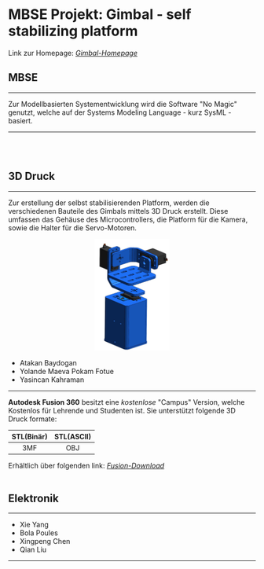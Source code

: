 # MBSE Projekt: Gimbal - self stabilizing platform

Link zur Homepage: [_Gimbal-Homepage_](https://howtomechatronics.com/projects/diy-arduino-gimbal-self-stabilizing-platform/?utm_content=cmp-true)

## MBSE
-----------------
Zur Modellbasierten Systementwicklung wird die Software "No Magic" genutzt, welche auf der Systems Modeling Language - kurz SysML - basiert. 

-----------------
</br></br>


## 3D Druck
-----------------
Zur erstellung der selbst stabilisierenden Platform, werden die verschiedenen Bauteile des Gimbals mittels 3D Druck erstellt. Diese umfassen das Gehäuse des Microcontrollers, die Platform für die Kamera, sowie die Halter für die Servo-Motoren.

<p align="center">
<img src="3d_druck_gimbal/Gimbal_Platform.png" alt="Gimbal_Platform+Gehäuse" width="30%" height="50%" title="Gimbal_Platform+Gehäuse" >

* Atakan Baydogan
* Yolande Maeva Pokam Fotue
* Yasincan Kahraman

-----------------

__Autodesk Fusion 360__ besitzt eine _kostenlose_ "Campus" Version, welche Kostenlos für Lehrende und Studenten ist. Sie unterstützt folgende 3D Druck formate:

| STL(Binär) | STL(ASCII) | 
| :----:     |      :----:|
|         3MF|         OBJ| 

Erhältlich über folgenden link: [_Fusion-Download_](https://www.autodesk.de/education/edu-software/overview?sorting=featured&filters=individual) 
</br></br>

## Elektronik
-----------------

* Xie Yang
* Bola Poules
* Xingpeng Chen
* Qian Liu
------------------

